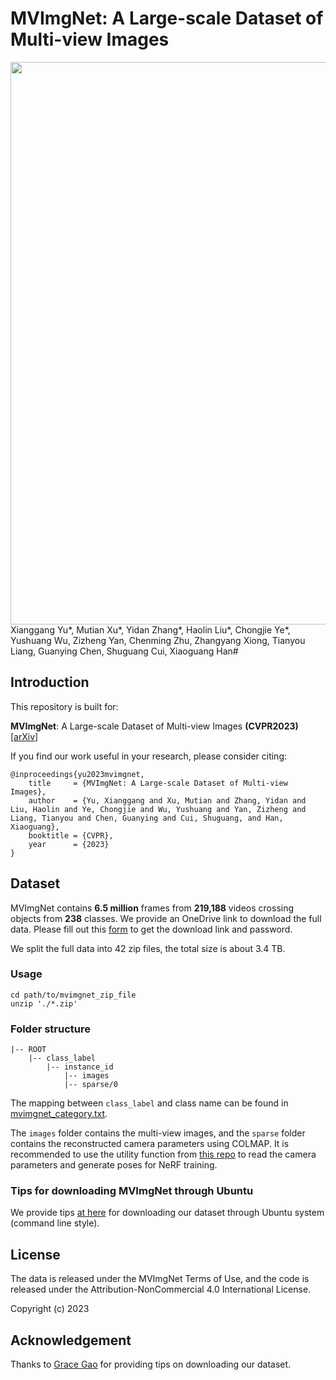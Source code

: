 # MVImgNet: A Large-scale Dataset of Multi-view Images
<img src="./assets/teaser_ori.png" width="900"/>
Xianggang Yu*, Mutian Xu*, Yidan Zhang*, Haolin Liu*, Chongjie Ye*,
Yushuang Wu, Zizheng Yan, Chenming Zhu, Zhangyang Xiong, Tianyou Liang,
Guanying Chen, Shuguang Cui, Xiaoguang Han# 


## Introduction
This repository is built for:

**MVImgNet**: A Large-scale Dataset of Multi-view Images **(CVPR2023)** [[arXiv](http://arxiv.org/abs/2303.06042)]


If you find our work useful in your research, please consider citing:
```
@inproceedings{yu2023mvimgnet,
    title     = {MVImgNet: A Large-scale Dataset of Multi-view Images},
    author    = {Yu, Xianggang and Xu, Mutian and Zhang, Yidan and Liu, Haolin and Ye, Chongjie and Wu, Yushuang and Yan, Zizheng and Liang, Tianyou and Chen, Guanying and Cui, Shuguang, and Han, Xiaoguang},
    booktitle = {CVPR},
    year      = {2023}
}
```

## Dataset
MVImgNet contains **6.5 million** frames from **219,188** videos crossing objects from **238** classes. We provide an OneDrive link to download the full data. Please fill out this [form](https://docs.google.com/forms/d/e/1FAIpQLSfU9BkV1hY3r75n5rc37IvlzaK2VFYbdsvohqPGAjb2YWIbUg/viewform?usp=sf_link) to get the download link and password.

We split the full data into 42 zip files, the total size is about 3.4 TB.

### Usage
```
cd path/to/mvimgnet_zip_file
unzip './*.zip'
```

### Folder structure
```
|-- ROOT
    |-- class_label
        |-- instance_id
            |-- images
            |-- sparse/0
```

The mapping between `class_label` and class name can be found in [mvimgnet_category.txt](https://github.com/GAP-LAB-CUHK-SZ/MVImgNet/blob/main/mvimgnet_category.txt).

The `images` folder contains the multi-view images, and the `sparse` folder contains the reconstructed camera parameters using COLMAP. It is recommended to use the utility function from [this repo](https://github.com/Fyusion/LLFF/tree/master/llff/poses) to read the camera parameters and generate poses for NeRF training.

### Tips for downloading MVImgNet through Ubuntu
We provide tips [at here](https://docs.google.com/document/d/1krVb4B3rZw-0FaBBPS7c3SJKfqq5AVYTs2HN2LnlBPQ/edit?usp=sharing) for downloading our dataset through Ubuntu system (command line style).

## License

The data is released under the MVImgNet Terms of Use, and the code is released under the Attribution-NonCommercial 4.0 International License.

Copyright (c) 2023

## Acknowledgement

Thanks to [Grace Gao](https://github.com/GGGHSL) for providing tips on downloading our dataset.

